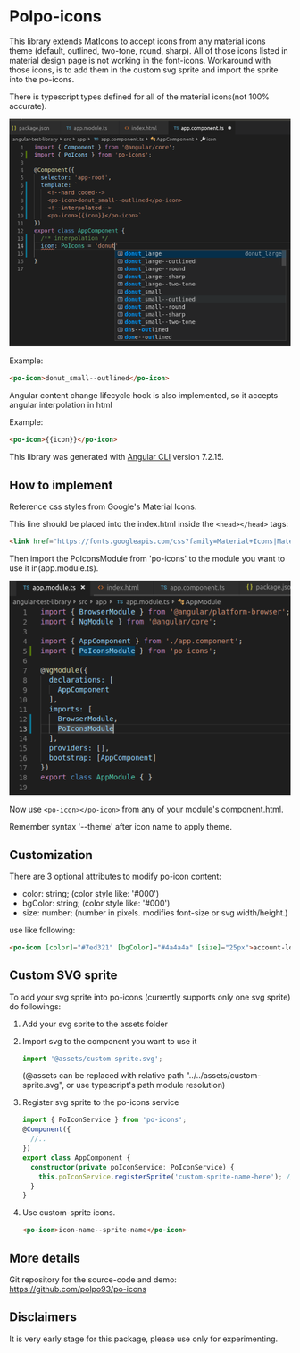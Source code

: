 # Polpo-icons

This library extends MatIcons to accept icons from any material icons theme (default, outlined, two-tone, round, sharp). All of those icons listed in material design page is not working in the font-icons. Workaround with those icons, is to add them in the custom svg sprite and import the sprite into the po-icons.

There is typescript types defined for all of the material icons(not 100% accurate).

![welcome-po-icons](https://github.com/polpo93/po-icons/blob/master/documentation/poicon-intellisense.png?raw=true)

Example:

```html
<po-icon>donut_small--outlined</po-icon>
```

Angular content change lifecycle hook is also implemented, so it accepts angular interpolation in html

Example:

```html
<po-icon>{{icon}}</po-icon>
```

This library was generated with [Angular CLI](https://github.com/angular/angular-cli) version 7.2.15.

## How to implement

Reference css styles from Google's Material Icons.

This line should be placed into the index.html inside the `<head></head>` tags:

```html
<link href="https://fonts.googleapis.com/css?family=Material+Icons|Material+Icons+Outlined|Material+Icons+Two+Tone|Material+Icons+Round|Material+Icons+Sharp" rel="stylesheet">
```

Then import the PoIconsModule from 'po-icons' to the module you want to use it in(app.module.ts).

![welcome-po-icons](https://github.com/polpo93/po-icons/blob/master/documentation/import-poicons.png?raw=true)

Now use `<po-icon></po-icon>` from any of your module's component.html.

Remember syntax '--theme' after icon name to apply theme.

## Customization

There are 3 optional attributes to modify po-icon content:

- color: string; (color style like: '#000')
- bgColor: string; (color style like: '#000')
- size: number; (number in pixels. modifies font-size or svg width/height.)

use like following:

```html
<po-icon [color]="#7ed321" [bgColor]="#4a4a4a" [size]="25px">account-login--open-iconic</po-icon>
```

## Custom SVG sprite

To add your svg sprite into po-icons (currently supports only one svg sprite) do followings:

1. Add your svg sprite to the assets folder

2. Import svg to the component you want to use it

    ```ts
    import '@assets/custom-sprite.svg';
    ```

    (@assets can be replaced with relative path "../../assets/custom-sprite.svg", or use typescript's path module resolution)

3. Register svg sprite to the po-icons service

    ```ts
    import { PoIconService } from 'po-icons';
    @Component({
      //..
    })
    export class AppComponent {
      constructor(private poIconService: PoIconService) {
        this.poIconService.registerSprite('custom-sprite-name-here'); // match with svg filename without the ".svg" end
      }
    }
    ```

4. Use custom-sprite icons.

    ```html
    <po-icon>icon-name--sprite-name</po-icon>
    ```

## More details

Git repository for the source-code and demo: <https://github.com/polpo93/po-icons>

## Disclaimers

It is very early stage for this package, please use only for experimenting.
